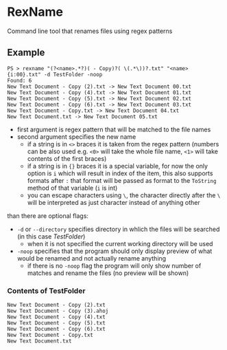 # RexName
Command line tool that renames files using regex patterns

## Example
```
PS > rexname "(?<name>.*?)( - Copy)?( \(.*\))?.txt" "<name> {i:00}.txt" -d TestFolder -noop
Found: 6
New Text Document - Copy (2).txt -> New Text Document 00.txt
New Text Document - Copy (4).txt -> New Text Document 01.txt
New Text Document - Copy (5).txt -> New Text Document 02.txt
New Text Document - Copy (6).txt -> New Text Document 03.txt
New Text Document - Copy.txt -> New Text Document 04.txt
New Text Document.txt -> New Text Document 05.txt
```

- first argument is regex pattern that will be matched to the file names
- second argument specifies the new name
  - if a string is in `<>` braces it is taken from the regex pattern (numbers can be also used e.g. `<0>` will take the whole file name, `<1>` will take contents of the first braces)
  - if a string is in `{}` braces it is a special variable, for now the only option is `i` which will result in index of the item, this also supports formats after `:` that format will be passed as format to the `ToString` method of that variable (`i` is int)
  - you can escape characters using `\`, the character directly after the `\` will be interpreted as just character instead of anything other

than there are optional flags:
- `-d` or `--directory` specifies directory in whlich the files will be searched (in this case *TestFolder*)
  - when it is not specified the current working directory will be used
- `-noop` specifies that the program should only display preview of what would be renamed and not actually rename anything
  - if there is no `-noop` flag the program will only show number of matches and rename the files (no preview will be shown)

### Contents of TestFolder
```
New Text Document - Copy (2).txt
New Text Document - Copy (3).ahoj
New Text Document - Copy (4).txt
New Text Document - Copy (5).txt
New Text Document - Copy (6).txt
New Text Document - Copy.txt
New Text Document.txt
```
